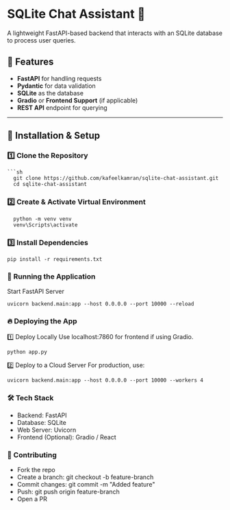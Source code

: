 # SQLite Chat Assistant 🚀

A lightweight FastAPI-based backend that interacts with an SQLite database to process user queries.  

## 🔹 Features
- **FastAPI** for handling requests  
- **Pydantic** for data validation  
- **SQLite** as the database  
- **Gradio** or **Frontend Support** (if applicable)  
- **REST API** endpoint for querying  

---

## 📌 Installation & Setup

### **1️⃣ Clone the Repository**
    ```sh
      git clone https://github.com/kafeelkamran/sqlite-chat-assistant.git
      cd sqlite-chat-assistant

### 2️⃣ Create & Activate Virtual Environment

      python -m venv venv
      venv\Scripts\activate

### 3️⃣ Install Dependencies

    pip install -r requirements.txt

### 🚀 Running the Application
Start FastAPI Server

    uvicorn backend.main:app --host 0.0.0.0 --port 10000 --reload

### 🔥 Deploying the App
1️⃣ Deploy Locally
Use localhost:7860 for frontend if using Gradio.

    python app.py

2️⃣ Deploy to a Cloud Server
For production, use:

    uvicorn backend.main:app --host 0.0.0.0 --port 10000 --workers 4

### 🛠 Tech Stack
- Backend: FastAPI
- Database: SQLite
- Web Server: Uvicorn
- Frontend (Optional): Gradio / React

### 🤝 Contributing
- Fork the repo
- Create a branch: git checkout -b feature-branch
- Commit changes: git commit -m "Added feature"
- Push: git push origin feature-branch
- Open a PR
